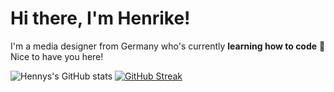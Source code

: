 # Hi there, I'm Henrike! 


I'm a media designer from Germany who's currently **learning how to code** 🌱 Nice to have you here! 

![Hennys's GitHub stats](https://github-readme-stats.vercel.app/api?username=HenrikeStahlhut&theme=vue&show_icons=true)
[![GitHub Streak](https://streak-stats.demolab.com/?user=HenrikeStahlhut&theme=vue)](https://git.io/streak-stats)
